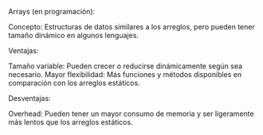 Arrays (en programación):

Concepto: Estructuras de datos similares a los arreglos, pero pueden tener tamaño dinámico en algunos lenguajes.

Ventajas:

Tamaño variable: Pueden crecer o reducirse dinámicamente según sea necesario.
Mayor flexibilidad: Más funciones y métodos disponibles en comparación con los arreglos estáticos.

Desventajas:

Overhead: Pueden tener un mayor consumo de memoria y ser ligeramente más lentos que los arreglos estáticos.